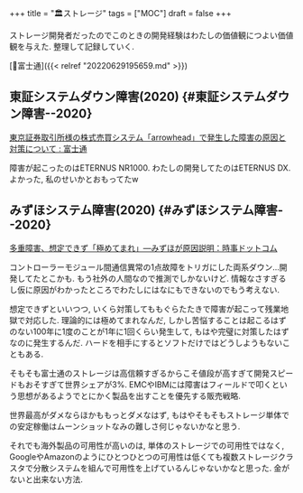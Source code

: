 +++
title = "🏛ストレージ"
tags = ["MOC"]
draft = false
+++

ストレージ開発者だったのでこのときの開発経験はわたしの価値観につよい価値観を与えた. 整理して記録していく.

[🔖富士通]({{< relref "20220629195659.md" >}})


## 東証システムダウン障害(2020) {#東証システムダウン障害--2020}

[東京証券取引所様の株式売買システム「arrowhead」で発生した障害の原因と対策について : 富士通](https://pr.fujitsu.com/jp/news/2020/10/19-2.html)

障害が起こったのはETERNUS NR1000. わたしの開発してたのはETERNUS DX. よかった, 私のせいかとおもってたw


## みずほシステム障害(2020) {#みずほシステム障害--2020}

[多重障害、想定できず「極めてまれ」―みずほが原因説明：時事ドットコム](https://www.jiji.com/jc/article?k=2021100801177&g=eco)

コントローラーモジュール間通信異常の1点故障をトリガにした両系ダウン...開発してたとこかも. もう社外の人間なので推測でしかないけど. 情報なさすぎるし仮に原因がわかったところでわたしにはなにもできないのでもう考えない.

想定できずといいつつ, いくら対策してももぐらたたきで障害が起こって残業地獄で対応した. 理論的には極めてまれなんだ, しかし苦悩することは起こるはずのない100年に1度のことが1年に1回くらい発生して, もはや完璧に対策したはずなのに発生するんだ. ハードを相手にするとソフトだけではどうしようもないこともある.

そもそも富士通のストレージは高信頼すぎるからこそ値段が高すぎて開発スピードもおそすぎて世界シェアが3%. EMCやIBMには障害はフィールドで叩くという思想があるようでとにかく製品を出すことを優先する販売戦略.

世界最高がダメならほかももっとダメなはず, もはやそもそもストレージ単体での安定稼働はムーンショットなみの難しさ何じゃないかなと思う.

それでも海外製品の可用性が高いのは, 単体のストレージでの可用性ではなく, GoogleやAmazonのようにひとつひとつの可用性は低くても複数ストレージクラスタで分散システムを組んで可用性を上げているんじゃないかなと思った. 金がないと出来ない方法.
